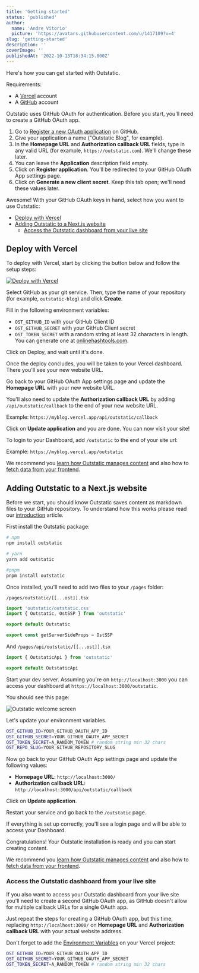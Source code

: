 ```yaml
---
title: 'Getting started'
status: 'published'
author:
  name: 'Andre Vitorio'
  picture: 'https://avatars.githubusercontent.com/u/1417109?v=4'
slug: 'getting-started'
description: ''
coverImage: ''
publishedAt: '2022-10-13T18:34:15.000Z'
---
```


Here's how you can get started with Outstatic.

Requirements:

- A [Vercel](https://vercel.com) account
- A [GitHub](https://github.com) account

Outstatic uses GitHub OAuth for authentication. Before you start, you'll need to create a GitHub OAuth app.

1. Go to [Register a new OAuth application](https://github.com/settings/applications/new) on GitHub.
1. Give your application a name ("Outstatic Blog", for example).
1. In the **Homepage URL** and **Authorization callback URL** fields, type in any valid URL (for example, `https://outstatic.com`). We'll change these later.
1. You can leave the **Application** description field empty.
1. Click on **Register application**. You'll be redirected to your GitHub OAuth App settings page.
1. Click on **Generate a new client secret**. Keep this tab open; we'll need these values later.

Awesome! With your GitHub OAuth keys in hand, select how you want to use Outstatic:

- [Deploy with Vercel](#deploy-with-vercel)
- [Adding Outstatic to a Next.js website](#adding-outstatic-to-a-nextjs-website)
  - [Access the Outstatic dashboard from your live site](#access-the-outstatic-dashboard-from-your-live-site)

## Deploy with Vercel

To deploy with Vercel, start by clicking the button below and follow the setup steps:

[![Deploy with Vercel](https://vercel.com/button)](https://vercel.com/new/clone?repository-url=https%3A%2F%2Fgithub.com%2Favitorio%2Foutstatic%2Ftree%2Fmain%2Fexamples%2Fblog&env=OST_GITHUB_ID,OST_GITHUB_SECRET,OST_TOKEN_SECRET&project-name=outstatic-blog&repo-name=outstatic-blog&demo-title=Outstatic%20Blog%20Demo&demo-description=A%20statically%20generated%20blog%20example%20using%20Outstatic&demo-url=https%3A%2F%2Foutstatic-example-blog.vercel.app%2F&demo-image=https%3A%2F%2Foutstatic.com%2Fimages%2Foutstatic-demo.png&envDescription=API%20Keys%20needed%20for%20installation&envLink=https%3A%2F%2Foutstatic.com%2Fdocs%2Fenvironment-variables)

Select GitHub as your git service. Then, type the name of your repository (for example, `outstatic-blog`) and click **Create**.

Fill in the following environment variables:

- `OST_GITHUB_ID` with your GitHub Client ID
- `OST_GITHUB_SECRET` with your GitHub Client secret
- `OST_TOKEN_SECRET` with a random string at least 32 characters in length. You can generate one at [onlinehashtools.com](https://onlinehashtools.com/generate-random-sha256-hash?&count=1).

Click on Deploy, and wait until it's done.

Once the deploy concludes, you will be taken to your Vercel dashboard. There you'll see your new website URL.

Go back to your GitHub OAuth App settings page and update the **Homepage URL** with your new website URL.

You'll also need to update the **Authorization callback URL** by adding `/api/outstatic/callback` to the end of your new website URL.

Example: `https://myblog.vercel.app/api/outstatic/callback`

Click on **Update application** and you are done. You can now visit your site!

To login to your Dashboard, add `/outstatic` to the end of your site url:

Example: `https://myblog.vercel.app/outstatic`

We recommend you [learn how Outstatic manages content](/docs/introduction) and also how to [fetch data from your frontend](/docs/fetching-data).

## Adding Outstatic to a Next.js website

Before we start, you should know Outstatic saves content as markdown files to your GitHub repository. To understand how this works please read our [introduction](https://outstatic.com/docs/introduction) article.

First install the Outstatic package:

```bash
# npm
npm install outstatic

# yarn
yarn add outstatic

#pnpm
pnpm install outstatic
```

Once installed, you'll need to add two files to your `/pages` folder:

`/pages/outstatic/[[...ost]].tsx`

```javascript
import 'outstatic/outstatic.css'
import { Outstatic, OstSSP } from 'outstatic'

export default Outstatic

export const getServerSideProps = OstSSP
```

And `/pages/api/outstatic/[[...ost]].tsx`

```javascript
import { OutstaticApi } from 'outstatic'

export default OutstaticApi
```

Start your dev server. Assuming you're on `http://localhost:3000` you can access your dashboard at `https://localhost:3000/outstatic`.

You should see this page:

![Outstatic welcome screen](/images/outstatic-welcome-U1ND.png)

Let's update your environment variables.

```bash
OST_GITHUB_ID=YOUR_GITHUB_OAUTH_APP_ID
OST_GITHUB_SECRET=YOUR_GITHUB_OAUTH_APP_SECRET
OST_TOKEN_SECRET=A_RANDOM_TOKEN # random string min 32 chars
OST_REPO_SLUG=YOUR_GITHUB_REPOSITORY_SLUG
```

Now go back to your GitHub OAuth App settings page and update the following values:

- **Homepage URL**: `http://localhost:3000/`
- **Authorization callback URL:** `http://localhost:3000/api/outstatic/callback`

Click on **Update application**.

Restart your service and go back to the `/outstatic` page.

If everything is set up correctly, you'll see a login page and will be able to access your Dashboard.

Congratulations! Your Outstatic installation is ready and you can start creating content.

We recommend you [learn how Outstatic manages content](/docs/introduction) and also how to [fetch data from your frontend](/docs/fetching-data).

### Access the Outstatic dashboard from your live site

If you also want to access your Outstatic dashboard from your live site you'll need to create a second GitHub OAuth app, as GitHub doesn't allow for multiple callback URLs for a single OAuth app.

Just repeat the steps for creating a GitHub OAuth app, but this time, replacing `http://localhost:3000/` on **Homepage URL** and **Authorization callback URL** with your actual website address.

Don't forget to add the [Environment Variables](https://vercel.com/docs/concepts/projects/environment-variables) on your Vercel project:

```bash
OST_GITHUB_ID=YOUR_GITHUB_OAUTH_APP_ID
OST_GITHUB_SECRET=YOUR_GITHUB_OAUTH_APP_SECRET
OST_TOKEN_SECRET=A_RANDOM_TOKEN # random string min 32 chars
```
